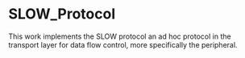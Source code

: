 # SLOW_Protocol
This work implements the SLOW protocol an ad hoc protocol in the transport layer for data flow control, more specifically the peripheral.
